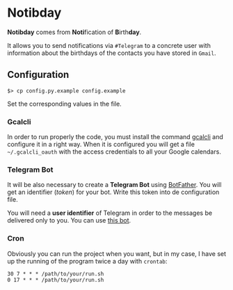 # Notibday

**Notibday** comes from **Noti**fication of **B**irth**day**.

It allows you to send notifications via `#Telegram` to a concrete user with information about the birthdays of the contacts you have stored in `Gmail`.

## Configuration

```console
$> cp config.py.example config.example
```

Set the corresponding values in the file.

### Gcalcli

In order to run properly the code, you must install the command [gcalcli](https://github.com/insanum/gcalcli) and configure it in a right way. When it is configured you will get a file `~/.gcalcli_oauth` with the access credentials to all your Google calendars.

### Telegram Bot

It will be also necessary to create a **Telegram Bot** using [BotFather](https://telegram.me/BotFather). You will get an identifier (*token*) for your bot. Write this token into de configuration file.

You will need a **user identifier** of Telegram in order to the messages be delivered only to you. You can use [this bot](https://telegram.me/get_id_bot).

### Cron

Obviously you can run the project when you want, but in my case, I have set up the running of the program twice a day with `crontab`:

```console
30 7 * * * /path/to/your/run.sh
0 17 * * * /path/to/your/run.sh
```
